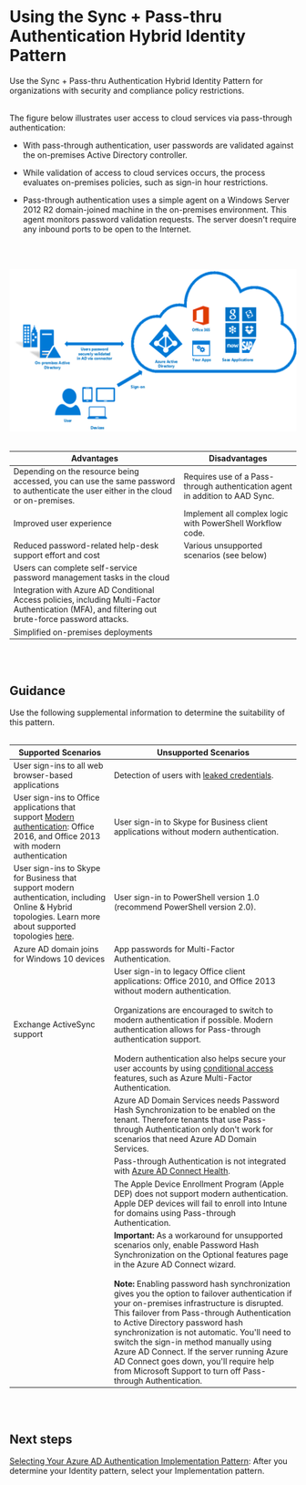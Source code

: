 # Using the Sync + Pass-thru Authentication Hybrid Identity Pattern
Use the Sync + Pass-thru Authentication Hybrid Identity Pattern for organizations with security and compliance policy restrictions. 
<br />
<br />

The figure below illustrates user access to cloud services via pass-through authentication: 
- With pass-through authentication, user passwords are validated against the on-premises Active Directory controller. 

- While validation of access to cloud services occurs, the process evaluates on-premises policies, such as sign-in hour restrictions.
- Pass-through authentication uses a simple agent on a Windows Server 2012 R2 domain-joined machine in the on-premises environment. This agent monitors password validation requests. The server doesn't require any inbound ports to be open to the Internet.
<br />
<br />

![SyncPass](https://github.com/alvarovitta/Azure-Identity/blob/master/images/SyncPass.png)
<br />
<br />

|**Advantages** | **Disadvantages** |  
| -------------| -------------| 
|Depending on the resource being accessed, you can use the same password to authenticate the user either in the cloud or on-premises. |Requires use of a Pass-through authentication agent in addition to AAD Sync.|
|Improved user experience |Implement all complex logic with PowerShell Workflow code.| Additional agents are required on multiple on-premises servers to provide high availability for sign-in requests |
|Reduced password-related help-desk support effort and cost |Various unsupported scenarios (see below) |
|Users can complete self-service password management tasks in the cloud ||
|Integration with Azure AD Conditional Access policies, including Multi-Factor Authentication (MFA), and filtering out brute-force password attacks. ||
|Simplified on-premises deployments ||
<br />
<br />

## Guidance
Use the following supplemental information to determine the suitability of this pattern.
<br />
<br />

|**Supported Scenarios** | **Unsupported Scenarios** |  
| -------------| -------------| 
|User sign-ins to all web browser-based applications |Detection of users with [leaked credentials](https://docs.microsoft.com/en-us/azure/active-directory/active-directory-reporting-risk-events#leaked-credentials).|
|User sign-ins to Office applications that support [Modern authentication](https://support.office.com/en-us/article/using-office-365-modern-authentication-with-office-clients-776c0036-66fd-41cb-8928-5495c0f9168a): Office 2016, and Office 2013 with modern authentication | User sign-in to Skype for Business client applications without modern authentication. 
|User sign-ins to Skype for Business that support modern authentication, including Online & Hybrid topologies.  Learn more about supported topologies [here](https://docs.microsoft.com/en-us/skypeforbusiness/plan-your-deployment/modern-authentication/topologies-supported). |User sign-in to PowerShell version 1.0 (recommend PowerShell version 2.0). |
| Azure AD domain joins for Windows 10 devices |App passwords for Multi-Factor Authentication. |
| Exchange ActiveSync support |User sign-in to legacy Office client applications: Office 2010, and Office 2013 without modern authentication.  <br/><br/> Organizations are encouraged to switch to modern authentication if possible. Modern authentication allows for Pass-through authentication support. <br/><br/> Modern authentication also helps secure your user accounts by using [conditional access](https://docs.microsoft.com/en-us/azure/active-directory/active-directory-conditional-access-azure-portal) features, such as Azure Multi-Factor Authentication. |
||Azure AD Domain Services needs Password Hash Synchronization to be enabled on the tenant. Therefore tenants that use Pass-through Authentication only don't work for scenarios that need Azure AD Domain Services. |
||Pass-through Authentication is not integrated with [Azure AD Connect Health](https://docs.microsoft.com/en-us/azure/active-directory/connect-health/active-directory-aadconnect-health). |
||The Apple Device Enrollment Program (Apple DEP) does not support modern authentication. Apple DEP devices will fail to enroll into Intune for domains using Pass-through Authentication. |
||**Important:**  As a workaround for unsupported scenarios only, enable Password Hash Synchronization on the  Optional features page in the Azure AD Connect wizard. <br/><br/>  **Note:**  Enabling password hash synchronization gives you the option to failover authentication if your on-premises infrastructure is disrupted. This failover from Pass-through Authentication to Active Directory password hash synchronization is not automatic. You'll need to switch the sign-in method manually using Azure AD Connect. If the server running Azure AD Connect goes down, you'll require help from Microsoft Support to turn off Pass-through Authentication. |
<br />
<br />

## Next steps
[Selecting Your Azure AD Authentication Implementation Pattern](1.7-Selecting-your-Azure-AD-Authentication-Implementation-Pattern.md):  After you determine your Identity pattern, select your Implementation pattern. 
